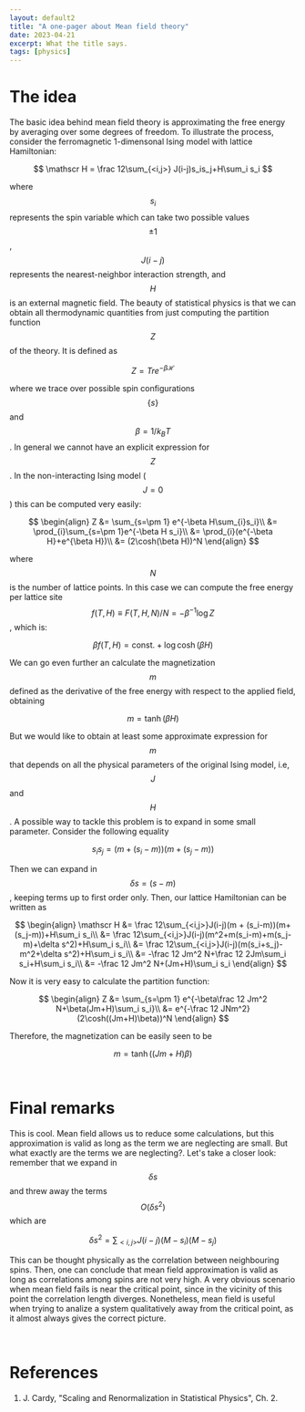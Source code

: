 ```yaml
---
layout: default2
title: "A one-pager about Mean field theory"
date: 2023-04-21
excerpt: What the title says.
tags: [physics]
---
```


# The idea

The basic idea behind mean field theory is approximating the free energy by averaging over some degrees of freedom. To illustrate the process, consider the ferromagnetic 1-dimensonal Ising model with lattice Hamiltonian:

$$
	\mathscr H = \frac 12\sum_{<i,j>} J(i-j)s_is_j+H\sum_i s_i 
$$

where $$s_i$$ represents the spin variable which can take two possible values $$\pm 1$$, $$J(i-j)$$ represents the nearest-neighbor interaction strength, and $$H$$ is an external magnetic field. The beauty of statistical physics is that we can obtain all thermodynamic quantities from just computing the partition function $$Z$$ of the theory. It is defined as

$$
	Z = Tr e^{-\beta \mathscr H}
$$

where we trace over possible spin configurations $$\{s\}$$ and $$\beta = 1/k_B T$$. In general we cannot have an explicit expression for $$Z$$. In the non-interacting Ising model ($$J=0$$) this can be computed very easily:

$$
\begin{align}
	Z &= \sum_{s=\pm 1} e^{-\beta H\sum_{i}s_i}\\
	&= \prod_{i}\sum_{s=\pm 1}e^{-\beta H s_i}\\
	&= \prod_{i}(e^{-\beta H}+e^{\beta H})\\
	&= (2\cosh(\beta H))^N
\end{align}
$$

where $$N$$ is the number of lattice points. In this case we can compute the free energy per lattice site $$f(T,H)\equiv F(T,H,N)/N = -\beta^{-1}\log Z$$, which is:

$$
	\beta f(T,H) = \text{const.}+\log\cosh(\beta H)
$$

We can go even further an calculate the magnetization $$m$$ defined as the derivative of the free energy with respect to the applied field, obtaining

$$
	m = \tanh(\beta H)
$$

But we would like to obtain at least some approximate expression for $$m$$ that depends on all the physical parameters of the original Ising model, i.e, $$J$$ and $$H$$. A possible way to tackle this problem is to expand in some small parameter. Consider the following equality

$$
	s_i s_j = (m + (s_i-m))(m+(s_j-m))
$$

Then we can expand in $$\delta s = (s-m)$$, keeping terms up to first order only. Then, our lattice Hamiltonian can be written as

$$
\begin{align}
	\mathscr H &= \frac 12\sum_{<i,j>}J(i-j)(m + (s_i-m))(m+(s_j-m))+H\sum_i s_i\\
	&= \frac 12\sum_{<i,j>}J(i-j)(m^2+m(s_i-m)+m(s_j-m)+\delta s^2)+H\sum_i s_i\\
	&= \frac 12\sum_{<i,j>}J(i-j)(m(s_i+s_j)-m^2+\delta s^2)+H\sum_i s_i\\
	&= -\frac 12 Jm^2 N+\frac 12 2Jm\sum_i s_i+H\sum_i s_i\\
	&= -\frac 12 Jm^2 N+(Jm+H)\sum_i s_i
\end{align}
$$

Now it is very easy to calculate the partition function:

$$
\begin{align}
	Z &= \sum_{s=\pm 1} e^{-\beta\frac 12 Jm^2 N+\beta(Jm+H)\sum_i s_i}\\
	&= e^{-\frac 12 JNm^2}(2\cosh((Jm+H)\beta))^N
\end{align}
$$

Therefore, the magnetization can be easily seen to be

$$
	m = \tanh((Jm+H)\beta)
$$	

<br>

# Final remarks

This is cool. Mean field allows us to reduce some calculations, but this approximation is valid as long as the term we are neglecting are small. But what exactly are the terms we are neglecting?. Let's take a closer look: remember that we expand in $$\delta s$$ and threw away the terms $$O(\delta s^2)$$ which are

$$
	\delta s^2 = \sum_{<i,j>}J(i-j)(M-s_i)(M-s_j)
$$

This can be thought physically as the correlation between neighbouring spins. Then, one can conclude that mean field approximation is valid as long as correlations among spins are not very high. A very obvious scenario when mean field fails is near the critical point, since in the vicinity of this point the correlation length diverges. Nonetheless, mean field is useful when trying to analize a system qualitatively away from the critical point, as it almost always gives the correct picture.

<br>

# References

1. J. Cardy, "Scaling and Renormalization in Statistical Physics", Ch. 2.